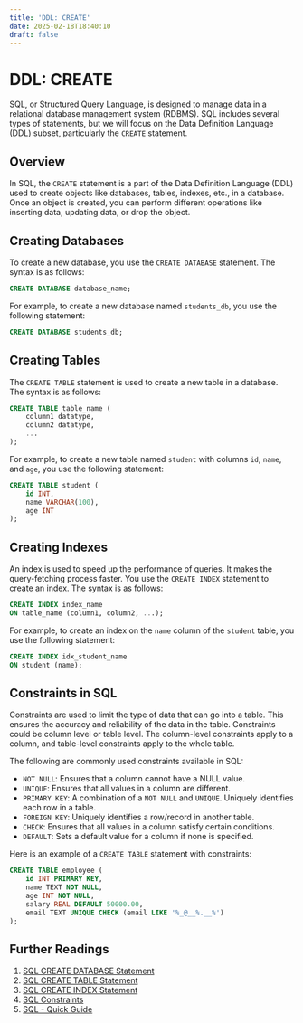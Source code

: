 ```yaml
---
title: 'DDL: CREATE'
date: 2025-02-18T18:40:10
draft: false
---
```


# DDL: CREATE

SQL, or Structured Query Language, is designed to manage data in a relational database management system (RDBMS). SQL includes several types of statements, but we will focus on the Data Definition Language (DDL) subset, particularly the `CREATE` statement.

## Overview

In SQL, the `CREATE` statement is a part of the Data Definition Language (DDL) used to create objects like databases, tables, indexes, etc., in a database. Once an object is created, you can perform different operations like inserting data, updating data, or drop the object.

## Creating Databases

To create a new database, you use the `CREATE DATABASE` statement. The syntax is as follows:

```sql
CREATE DATABASE database_name;
```

For example, to create a new database named `students_db`, you use the following statement:

```sql
CREATE DATABASE students_db;
```

## Creating Tables

The `CREATE TABLE` statement is used to create a new table in a database. The syntax is as follows:

```sql
CREATE TABLE table_name (
    column1 datatype,
    column2 datatype,
    ...
);
```

For example, to create a new table named `student` with columns `id`, `name`, and `age`, you use the following statement:

```sql
CREATE TABLE student (
    id INT,
    name VARCHAR(100),
    age INT
);
```

## Creating Indexes

An index is used to speed up the performance of queries. It makes the query-fetching process faster. You use the `CREATE INDEX` statement to create an index. The syntax is as follows:

```sql
CREATE INDEX index_name
ON table_name (column1, column2, ...);
```

For example, to create an index on the `name` column of the `student` table, you use the following statement:

```sql
CREATE INDEX idx_student_name
ON student (name);
```

## Constraints in SQL

Constraints are used to limit the type of data that can go into a table. This ensures the accuracy and reliability of the data in the table. Constraints could be column level or table level. The column-level constraints apply to a column, and table-level constraints apply to the whole table.

The following are commonly used constraints available in SQL:

- `NOT NULL`: Ensures that a column cannot have a NULL value.
- `UNIQUE`: Ensures that all values in a column are different.
- `PRIMARY KEY`: A combination of a `NOT NULL` and `UNIQUE`. Uniquely identifies each row in a table.
- `FOREIGN KEY`: Uniquely identifies a row/record in another table.
- `CHECK`: Ensures that all values in a column satisfy certain conditions.
- `DEFAULT`: Sets a default value for a column if none is specified.

Here is an example of a `CREATE TABLE` statement with constraints:

```sql
CREATE TABLE employee (
    id INT PRIMARY KEY,
    name TEXT NOT NULL,
    age INT NOT NULL,
    salary REAL DEFAULT 50000.00,
    email TEXT UNIQUE CHECK (email LIKE '%_@__%.__%')
);
```

## Further Readings

1. [SQL CREATE DATABASE Statement](https://www.w3schools.com/sql/sql_create_db.asp)
2. [SQL CREATE TABLE Statement](https://www.w3schools.com/sql/sql_create_table.asp)
3. [SQL CREATE INDEX Statement](https://www.w3schools.com/sql/sql_create_index.asp)
4. [SQL Constraints](https://www.w3schools.com/sql/sql_constraints.asp)
5. [SQL - Quick Guide](https://www.tutorialspoint.com/sql/sql-quick-guide.htm)
